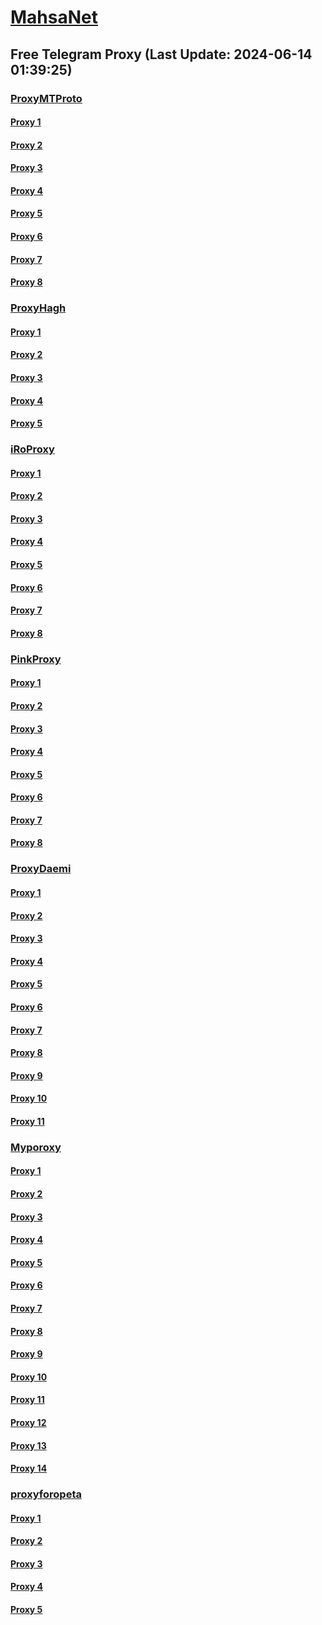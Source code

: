 
# [MahsaNet](https://t.me/mahsa_net)
## Free Telegram Proxy (Last Update: 2024-06-14 01:39:25)
### [ProxyMTProto](https://t.me/ProxyMTProto)
#### [Proxy 1](tg://proxy?server=cloudflare.nokia.net.co.uk.do_yo.want_to.clash_with.this.www.microsoft.com.there_is_no.place_like.localhost.www.bing.com.count_with_me.cyou.net.digikala.com.msn.com.bsi.ir.enamad.ir.now_sud.again_to_fight.everyone.i_am.the_internet.cisco-firewall.autos.&port=1234&secret=3QAAAAAAAAAAAAAAAAAAAAA=)
#### [Proxy 2](tg://proxy?server=cloudflare.nokia.net.co.uk.do_yo.want_to.clash_with.this.www.microsoft.com.there_is_no.place_like.localhost.www.bing.com.count_with_me.cyou.net.digikala.com.msn.com.bsi.ir.enamad.ir.now_sud.again_to_fight.everyone.i_am.the.openconnect-district.christmas.&port=1234&secret=3QAAAAAAAAAAAAAAAAAAAAA=)
#### [Proxy 3](tg://proxy?server=57.128.160.206&port=3&secret=7HQighJPBNMYVRNB6tdkVwBQ)
#### [Proxy 4](tg://proxy?server=cloudflare.yjc.ir.tabnak.ir.entekhab_com.eslami.ac.ir.bonyadmaskan.com.hidoctor_com.etemadonline.com.rokna.net.ayandehnews_com.farhangnews.ir.irna_com.shahrekhabar.com.rajanews_com.zoomit.ir.digiato.com.ninisite.com.beytoote_com.org.sheffield.college.&port=443&secret=3dpBFlW2hP6Hq_WOwiNeKBY%3D)
#### [Proxy 5](tg://proxy?server=cloudflare.sarpoosh_com.mehrpatogh.com.seemorgh.com.cloob_com.tci.ir.radiofarda.com.salamcinama_com.sahamyab.com.darmanito_com.etemadonline.com.rokna.net.ayandehnews.org.justdoing.business.&port=443&secret=eeda411655b684fe87abf58ec2235e28167765622e62616c652e6972)
#### [Proxy 6](tg://proxy?server=cloudflare.com.nokia.co.uk.do_you.want_to.clash_without.this.www.microsoft.com.there_is_no.place_like.localhost.www.bing.com.count_with_me.cyou.net.digikala.com.msn.com.bsi.ir.enamad.ir.now_sudo.again_to_fight.everyone.i_am.udp_internet.tcp-nat.co.uk.&port=000000000000000000000000000000000000000000000000000000000000000000000000000003443&secret=FgMBAgABAAH8AwOG4kw63QPQ)
#### [Proxy 7](tg://proxy?server=cloudflare.com.nokia.co.uk.do_you.want_to.clash_without.this.www.microsoft.com.there_is_no.place_like.localhost.www.bing.com.count_with_me.cyou.net.digikala.com.msn.com.bsi.ir.enamad.ir.now_sudo.again_to_fight.everyone.i_am.tcp_internet.tcp-nat.co.uk.&port=000000000000000000000000000000000000000000000000000000000000000000000000000003443&secret=FgMBAgABAAH8AwOG4kw63QPQ)
#### [Proxy 8](tg://proxy?server=cloudflare.sarpoosh_com.mehrpatogh.com.seemorgh.com.cloob_com.tci.ir.radiofarda.com.salamcinama_com.sahamyab.com.darmanito_com.etemadonline.com.rokna.net.ayandehnews.org.justdoing.business.&port=443&secret=eeda411655b684fe87abf58ec2235e28167765622e62616c652e6972)
### [ProxyHagh](https://t.me/ProxyHagh)
#### [Proxy 1](tg://proxy?server=fastmcil.mci.newmcnew.co.uk.do_yo.want_to.clash_with.this.microsoft.com.there_is_no.place_nano.localhost.bing.com.count_with_me.cyou.com.now_sudo.rm_rf.ddns.net.we_are_here.again_to_fight.with_everyone.i_am.the_internet.special_wayairmcimci.emirblog.com.&port=80&secret=7HQighJPBNMYVRNB6tdkVw)
#### [Proxy 2](tg://proxy?server=fastmcil.mci.newmcnew.co.uk.do_yo.want_to.clash_with.this.microsoft.com.there_is_no.place_nano.localhost.bing.com.count_with_me.cyou.com.now_sudo.rm_rf.ddns.net.we_are_here.again_to_fight.with_everyone.i_am.the_internet.special_wayairmcimci.emirblog.com.&port=80&secret=7HQighJPBNMYVRNB6tdkVw)
#### [Proxy 3](tg://proxy?server=fastmcil.mci.newmcnew.co.uk.do_yo.want_to.clash_with.this.microsoft.com.there_is_no.place_nano.localhost.bing.com.count_with_me.cyou.com.now_sudo.rm_rf.ddns.net.we_are_here.again_to_fight.with_everyone.i_am.the_internet.special_wayairmcimci.emirblog.com.&port=80&secret=7HQighJPBNMYVRNB6tdkVw)
#### [Proxy 4](tg://proxy?server=fastmcil.mci.newmcnew.co.uk.do_yo.want_to.clash_with.this.microsoft.com.there_is_no.place_nano.localhost.bing.com.count_with_me.cyou.com.now_sudo.rm_rf.ddns.net.we_are_here.again_to_fight.with_everyone.i_am.the_internet.special_wayairmcimci.emirblog.com.&port=80&secret=7HQighJPBNMYVRNB6tdkVw)
#### [Proxy 5](tg://proxy?server=fastmcil.mci.newmcnew.co.uk.do_yo.want_to.clash_with.this.microsoft.com.there_is_no.place_nano.localhost.bing.com.count_with_me.cyou.com.now_sudo.rm_rf.ddns.net.we_are_here.again_to_fight.with_everyone.i_am.the_internet.special_wayairmcimci.emirblog.com.&port=80&secret=7HQighJPBNMYVRNB6tdkVw)
### [iRoProxy](https://t.me/iRoProxy)
#### [Proxy 1](tg://proxy?server=103.69.224.229&port=66&secret=7HQighJPBNEnVRNB6tdkVw)
#### [Proxy 2](tg://proxy?server=103.69.224.249&port=66&secret=7HQighJPBNEnVRNB6tdkVw)
#### [Proxy 3](tg://proxy?server=103.69.224.189&port=6666&secret=7HQighJPBNEnVRNB6tdkVw)
#### [Proxy 4](tg://proxy?server=103.69.224.209&port=6666&secret=7HQighJPBNEnVRNB6tdkVw)
#### [Proxy 5](tg://proxy?server=103.69.224.133&port=666&secret=7HQighJPBNEnVRNB6tdkVw)
#### [Proxy 6](tg://proxy?server=103.69.224.149&port=66&secret=7HQighJPBNEnVRNB6tdkVw)
#### [Proxy 7](tg://proxy?server=103.69.224.109&port=6666&secret=7HQighJPBNEnVRNB6tdkVw)
#### [Proxy 8](tg://proxy?server=103.69.224.133&port=666&secret=7HQighJPBNEnVRNB6tdkVw)
### [PinkProxy](https://t.me/PinkProxy)
#### [Proxy 1](tg://proxy?server=94.177.51.36&port=777&secret=7HQighJPBNMYVRNB6tdkVw)
#### [Proxy 2](tg://proxy?server=108.165.67.7&port=7643&secret=7HQighJPBNMYVRNB6tdkVw)
#### [Proxy 3](tg://proxy?server=108.165.67.7&port=7643&secret=7HQighJPBNMYVRNB6tdkVw)
#### [Proxy 4](tg://proxy?server=94.177.51.37&port=777&secret=7HQighJPBNMYVRNB6tdkVw)
#### [Proxy 5](tg://proxy?server=108.165.67.7&port=7643&secret=7HQighJPBNMYVRNB6tdkVw)
#### [Proxy 6](tg://proxy?server=103.69.224.133&port=666&secret=7HQighJPBNEnVRNB6tdkVw)
#### [Proxy 7](tg://proxy?server=94.177.51.37&port=777&secret=7HQighJPBNMYVRNB6tdkVw)
#### [Proxy 8](tg://proxy?server=103.69.224.189&port=6666&secret=7HQighJPBNEnVRNB6tdkVw)
### [ProxyDaemi](https://t.me/ProxyDaemi)
#### [Proxy 1](tg://proxy?server=94.177.51.22&port=777&secret=7HQighJPBNMYVRNB6tdkVw)
#### [Proxy 2](tg://proxy?server=cloudflare.nokia.net.co.uk.do_yo.want_to.clash_with.this.www.microsoft.com.there_is_no.place_like.localhost.www.bing.com.count_with_me.cyou.net.digikala.com.msn.com.bsi.ir.enamad.ir.now_sud.again_to_fight.everyone.i_am.the_interne.ipv6-connectivity.baby.&port=1234&secret=3QAAAAAAAAAAAAAAAAAAAAA%3D)
#### [Proxy 3](tg://proxy?server=cloudflare.com.nkkia.com.do_0_you.want_to.clafh_without.this.www.microsoft.com.there_is_no.place_like.localhost.www.bing.com.count_with_me.cyou.net.digikala.com.msn.com.bsi.ir.enamad.ir.now_sudo.again_to_fight.everyone.i_am.moulsghtd8-ignsio0.co.uk.&port=7443&secret=FgMBAgABAAH8AwOG4kw63QBQ)
#### [Proxy 4](tg://proxy?server=159.223.4.62&port=110&secret=7HQighJPBNMYVRNB6tdkVw)
#### [Proxy 5](tg://proxy?server=49.13.151.145&port=110&secret=7HQighJPBNMYVRNB6tdkVw)
#### [Proxy 6](tg://proxy?server=209.38.180.203&port=110&secret=7HQighJPBNMYVRNB6tdkVw)
#### [Proxy 7](tg://proxy?server=142.93.166.195&port=110&secret=7HQighJPBNMYVRNB6tdkVw)
#### [Proxy 8](tg://proxy?server=159.223.4.62&port=110&secret=7HQighJPBNMYVRNB6tdkVw)
#### [Proxy 9](tg://proxy?server=49.13.151.145&port=110&secret=7HQighJPBNMYVRNB6tdkVw)
#### [Proxy 10](tg://proxy?server=142.93.166.195&port=110&secret=7HQighJPBNMYVRNB6tdkVw)
#### [Proxy 11](tg://proxy?server=209.38.180.203&port=110&secret=7HQighJPBNMYVRNB6tdkVw)
### [Myporoxy](https://t.me/Myporoxy)
#### [Proxy 1](tg://proxy?server=Yahoo.com.cloudflare.com.www.dl.google.com.convertoring.top&port=7799&secret=6HQighJPCNNYVRNB6tdkAgBQ)
#### [Proxy 2](tg://proxy?server=Traffic.com.cloudflare.com.www.gmail.com.com.ajkapor.quest&port=7799&secret=6HQighJPCNNYVRNB6tdkAgBQ)
#### [Proxy 3](tg://proxy?server=Yahoo.com.cloudflare.com.www.dl.google.com.convertoring.top&port=7799&secret=6HQighJPCNNYVRNB6tdkAgBQ)
#### [Proxy 4](tg://proxy?server=Traffic.com.cloudflare.com.www.gmail.com.com.ajkapor.quest&port=7799&secret=6HQighJPCNNYVRNB6tdkAgBQ)
#### [Proxy 5](tg://proxy?server=Yahoo.com.cloudflare.com.www.dl.google.com.convertoring.top&port=7799&secret=6HQighJPCNNYVRNB6tdkAgBQ)
#### [Proxy 6](tg://proxy?server=Traffic.com.cloudflare.com.www.gmail.com.com.ajkapor.quest&port=7799&secret=6HQighJPCNNYVRNB6tdkAgBQ)
#### [Proxy 7](tg://proxy?server=Yahoo.com.cloudflare.com.www.dl.google.com.convertoring.top&port=7799&secret=6HQighJPCNNYVRNB6tdkAgBQ)
#### [Proxy 8](tg://proxy?server=Traffic.com.cloudflare.com.www.gmail.com.com.ajkapor.quest&port=7799&secret=6HQighJPCNNYVRNB6tdkAgBQ)
#### [Proxy 9](tg://proxy?server=Yahoo.com.cloudflare.com.www.dl.google.com.convertoring.top&port=7799&secret=6HQighJPCNNYVRNB6tdkAgBQ)
#### [Proxy 10](tg://proxy?server=Traffic.com.cloudflare.com.www.gmail.com.com.ajkapor.quest&port=7799&secret=6HQighJPCNNYVRNB6tdkAgBQ)
#### [Proxy 11](tg://proxy?server=Yahoo.com.cloudflare.com.www.dl.google.com.convertoring.top&port=7799&secret=6HQighJPCNNYVRNB6tdkAgBQ)
#### [Proxy 12](tg://proxy?server=Traffic.com.cloudflare.com.www.gmail.com.com.ajkapor.quest&port=7799&secret=6HQighJPCNNYVRNB6tdkAgBQ)
#### [Proxy 13](tg://proxy?server=Yahoo.com.cloudflare.com.www.dl.google.com.convertoring.top&port=7799&secret=6HQighJPCNNYVRNB6tdkAgBQ)
#### [Proxy 14](tg://proxy?server=Traffic.com.cloudflare.com.www.gmail.com.com.ajkapor.quest&port=7799&secret=6HQighJPCNNYVRNB6tdkAgBQ)
### [proxyforopeta](https://t.me/proxyforopeta)
#### [Proxy 1](tg://proxy?server=goohdflare.com.nokia.com.do_you.want_to.clash_withiut.this.www.microsoft.com.there_is_no.place_like.localhost.ww_w.bing.com.count_with_me.cyou.net.digikala.com.msn.com.bsi.ir.enamad.ir.now_sudo.again_to_fight.ever-yone.i_am.oprator-mc1d-tecnologi.co.uk.&port=7443&secret=FgMBAgABAAH8AwOG4kw63QBQ)
#### [Proxy 2](tg://proxy?server=209.38.180.203&port=110&secret=7HQighJPBNMYVRNB6tdkVw)
#### [Proxy 3](tg://proxy?server=209.38.180.203&port=110&secret=7HQighJPBNMYVRNB6tdkVw)
#### [Proxy 4](tg://proxy?server=49.13.151.145&port=110&secret=7HQighJPBNMYVRNB6tdkVw)
#### [Proxy 5](tg://proxy?server=159.223.4.62&port=110&secret=7HQighJPBNMYVRNB6tdkVw)

    
